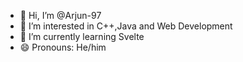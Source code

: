 - 👋 Hi, I’m @Arjun-97
- 👀 I’m interested in C++,Java and Web Development
- 🌱 I’m currently learning Svelte
- 😄 Pronouns: He/him

<!---
Arjun-97/Arjun-97 is a ✨ special ✨ repository because its `README.md` (this file) appears on your GitHub profile.
You can click the Preview link to take a look at your changes.
--->
